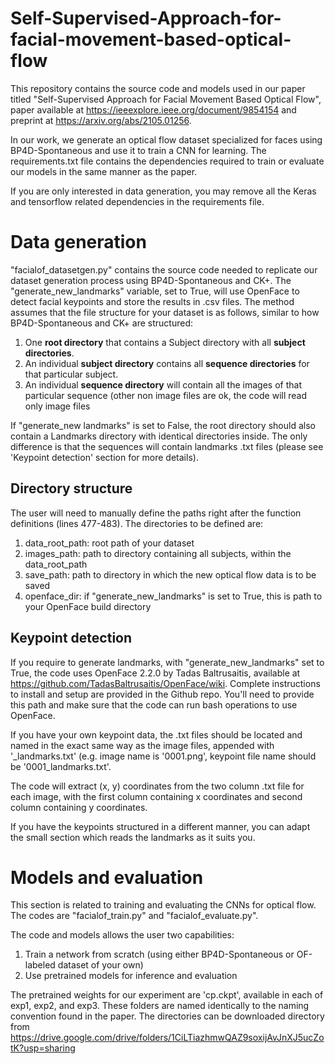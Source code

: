 # Self-Supervised-Approach-for-facial-movement-based-optical-flow
This repository contains the source code and models used in our paper titled "Self-Supervised Approach for Facial Movement Based Optical Flow", paper available at https://ieeexplore.ieee.org/document/9854154 and preprint at https://arxiv.org/abs/2105.01256.

In our work, we generate an optical flow dataset specialized for faces using BP4D-Spontaneous and use it to train a CNN for learning. The requirements.txt file contains the dependencies required to train or evaluate our models in the same manner as the paper.

If you are only interested in data generation, you may remove all the Keras and tensorflow related dependencies in the requirements file.

# Data generation
"facialof_datasetgen.py" contains the source code needed to replicate our dataset generation process using BP4D-Spontaneous and CK+.
The "generate_new_landmarks" variable, set to True, will use OpenFace to detect facial keypoints and store the results in .csv files.
The method assumes that the file structure for your dataset is as follows, similar to how BP4D-Spontaneous and CK+ are structured:

1) One **root directory** that contains a Subject directory with all **subject directories**.
2) An individual **subject directory** contains all **sequence directories** for that particular subject.
3) An individual **sequence directory** will contain all the images of that particular sequence (other non image files are ok, the code will read only image files

If "generate_new landmarks" is set to False, the root directory should also contain a Landmarks directory with identical directories inside. The only difference is that the sequences will contain landmarks .txt files (please see 'Keypoint detection' section for more details).
## Directory structure
The user will need to manually define the paths right after the function definitions (lines 477-483). 
The directories to be defined are:
1) data_root_path: root path of your dataset
2) images_path: path to directory containing all subjects, within the data_root_path
3) save_path: path to directory in which the new optical flow data is to be saved
4) openface_dir: if "generate_new_landmarks" is set to True, this is path to your OpenFace build directory          

## Keypoint detection
If you require to generate landmarks, with "generate_new_landmarks" set to True, the code uses OpenFace 2.2.0 by Tadas Baltrusaitis, available at https://github.com/TadasBaltrusaitis/OpenFace/wiki. Complete instructions to install and setup are provided in the Github repo. You'll need to provide this path and make sure that the code can run bash operations to use OpenFace.

If you have your own keypoint data, the .txt files should be located and named in the exact same way as the image files, appended with '_landmarks.txt' (e.g. image name is '0001.png', keypoint file name should be '0001_landmarks.txt'.

The code will extract (x, y) coordinates from the two column .txt file for each image, with the first column containing x coordinates and second column containing y coordinates. 

If you have the keypoints structured in a different manner, you can adapt the small section which reads the landmarks as it suits you.

# Models and evaluation
This section is related to training and evaluating the CNNs for optical flow. The codes are "facialof_train.py" and "facialof_evaluate.py".

The code and models allows the user two capabilities:
1) Train a network from scratch (using either BP4D-Spontaneous or OF-labeled dataset of your own)
2) Use pretrained models for inference and evaluation

The pretrained weights for our experiment are 'cp.ckpt', available in each of exp1, exp2, and exp3. These folders are named identically to the naming convention found in the paper. The directories can be downloaded directory from https://drive.google.com/drive/folders/1CiLTiazhmwQAZ9soxijAvJnXJ5ucZotK?usp=sharing 
